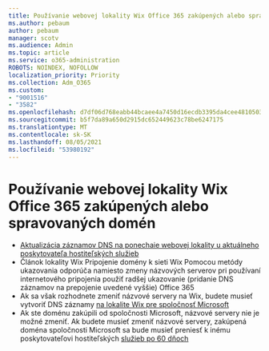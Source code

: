 ```yaml
---
title: Používanie webovej lokality Wix Office 365 zakúpených alebo spravovaných domén
ms.author: pebaum
author: pebaum
manager: scotv
ms.audience: Admin
ms.topic: article
ms.service: o365-administration
ROBOTS: NOINDEX, NOFOLLOW
localization_priority: Priority
ms.collection: Adm_O365
ms.custom:
- "9001516"
- "3582"
ms.openlocfilehash: d7df06d768eabb44bcaee4a7450d16ecdb3395da4cee4810503d3dae358736ab
ms.sourcegitcommit: b5f7da89a650d2915dc652449623c78be6247175
ms.translationtype: MT
ms.contentlocale: sk-SK
ms.lasthandoff: 08/05/2021
ms.locfileid: "53980192"
---
```

# <a name="using-wix-website-with-office-365-purchased-or-managed-domains"></a>Používanie webovej lokality Wix Office 365 zakúpených alebo spravovaných domén

- [Aktualizácia záznamov DNS na ponechaie webovej lokality u aktuálneho poskytovateľa hostiteľských služieb](https://docs.microsoft.com/microsoft-365/admin/dns/update-dns-records-to-retain-current-hosting-provider)
- Článok lokality Wix Pripojenie domény k sieti Wix Pomocou metódy ukazovania odporúča namiesto zmeny názvových serverov pri používaní internetového pripojenia použiť radšej ukazovanie (pridanie DNS záznamov na prepojenie uvedené vyššie) Office 365
- Ak sa však rozhodnete zmeniť názvové servery na Wix, budete musieť vytvoriť DNS záznamy  [na lokalite Wix pre spoločnosť Microsoft](https://docs.microsoft.com/microsoft-365/admin/dns/create-dns-records-at-wix?view=o365-worldwide)
- Ak ste doménu zakúpili od spoločnosti Microsoft, názvové servery nie je možné zmeniť. Ak budete musieť zmeniť názvové servery, zakúpená doména spoločnosti Microsoft sa bude musieť preniesť k inému poskytovateľovi hostiteľských  [služieb po 60 dňoch](https://docs.microsoft.com/microsoft-365/admin/get-help-with-domains/transfer-a-domain-from-microsoft-to-another-host)